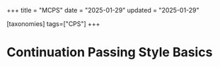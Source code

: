 +++
title = "MCPS"
date = "2025-01-29"
updated = "2025-01-29"

[taxonomies]
tags=["CPS"]
+++

# Continuation Passing Style Basics


